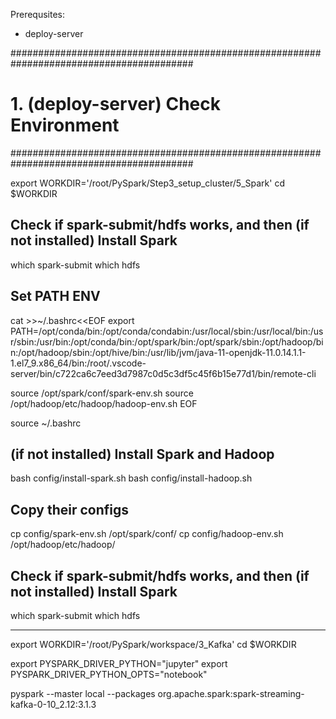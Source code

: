 
Prerequsites:
- deploy-server


#########################################################################################
# 1. (deploy-server) Check Environment
#########################################################################################

export WORKDIR='/root/PySpark/Step3_setup_cluster/5_Spark'
cd $WORKDIR

## Check if spark-submit/hdfs works, and then (if not installed) Install Spark
which spark-submit
which hdfs

## Set PATH ENV
cat >>~/.bashrc<<EOF
export PATH=/opt/conda/bin:/opt/conda/condabin:/usr/local/sbin:/usr/local/bin:/usr/sbin:/usr/bin:/opt/conda/bin:/opt/spark/bin:/opt/spark/sbin:/opt/hadoop/bin:/opt/hadoop/sbin:/opt/hive/bin:/usr/lib/jvm/java-11-openjdk-11.0.14.1.1-1.el7_9.x86_64/bin:/root/.vscode-server/bin/c722ca6c7eed3d7987c0d5c3df5c45f6b15e77d1/bin/remote-cli

source /opt/spark/conf/spark-env.sh
source /opt/hadoop/etc/hadoop/hadoop-env.sh
EOF

source ~/.bashrc

## (if not installed) Install Spark and Hadoop
bash config/install-spark.sh
bash config/install-hadoop.sh

## Copy their configs 
cp config/spark-env.sh /opt/spark/conf/
cp config/hadoop-env.sh /opt/hadoop/etc/hadoop/

## Check if spark-submit/hdfs works, and then (if not installed) Install Spark
which spark-submit
which hdfs


-------------------------------------------------------
export WORKDIR='/root/PySpark/workspace/3_Kafka'
cd $WORKDIR

export PYSPARK_DRIVER_PYTHON="jupyter"
export PYSPARK_DRIVER_PYTHON_OPTS="notebook"

pyspark --master local --packages org.apache.spark:spark-streaming-kafka-0-10_2.12:3.1.3
